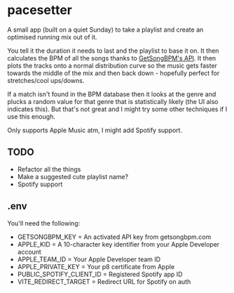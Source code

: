 # pacesetter

A small app (built on a quiet Sunday) to take a playlist and create an optimised running mix out of it.

You tell it the duration it needs to last and the playlist to base it on. It then calculates the BPM of all the songs thanks to [GetSongBPM's API](https://getsongbpm.com). It then plots the tracks onto a normal distribution curve so the music gets faster towards the middle of the mix and then back down - hopefully perfect for stretches/cool ups/downs.

If a match isn't found in the BPM database then it looks at the genre and plucks a random value for that genre that is statistically likely (the UI also indicates this). But that's not great and I might try some other techniques if I use this enough.

Only supports Apple Music atm, I might add Spotify support.

## TODO

* Refactor all the things
* Make a suggested cute playlist name?
* Spotify support

## .env

You'll need the following:

* GETSONGBPM_KEY = An activated API key from getsongbpm.com
* APPLE_KID = A 10-character key identifier from your Apple Developer account
* APPLE_TEAM_ID = Your Apple Developer team ID
* APPLE_PRIVATE_KEY = Your p8 certificate from Apple
* PUBLIC_SPOTIFY_CLIENT_ID = Registered Spotify app ID
* VITE_REDIRECT_TARGET = Redirect URL for Spotify on auth